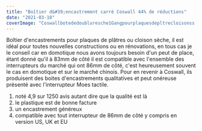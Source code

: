 ```yaml
---
title: "Boîtier d&#39;encastrement carré Coswall 44% de réductions"
date: "2021-03-18"
coverImage: "Coswallbotededoubluresche1Gangpourplaquesdepltrecloisonss.jpg"
---
```


Boîtier d'encastrements pour plaques de plâtres ou cloison sèche, il est idéal pour toutes nouvelles constructions ou en rénovations, en tous cas je le conseil car en domotique nous avons toujours besoin d'un peut de place, étant donné qu'il à 83mm de côté il est compatible avec l'ensemble des interrupteurs du marché qui ont 86mm de côté, c'est heureusement souvent le cas en domotique et sur le marché chinois. Pour en revenir à Coswall, ils produisent des boites d'encastrements qualitatives et peut onéreuse présenté avec l'interrupteur Moes tactile.

1. noté 4,9 sur 1250 avis autant dire que la qualité est là
2. le plastique est de bonne facture
3. un encastrement généreux
4. compatible avec tout interrupteur de 86mm de côté y compris en version US, UK et EU

